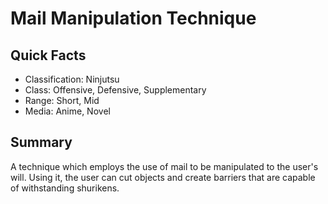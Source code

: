 # Mail Manipulation Technique

## Quick Facts
- Classification: Ninjutsu
- Class: Offensive, Defensive, Supplementary
- Range: Short, Mid
- Media: Anime, Novel

## Summary
A technique which employs the use of mail to be manipulated to the user's will. Using it, the user can cut objects and create barriers that are capable of withstanding shurikens.
